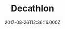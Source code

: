---
date: 2017-08-26T12:36:16.000Z
title: Decathlon
latitude: 46.55945476327226
longitude: 0.29990016206315945
category: checkin
---